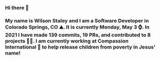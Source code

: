 ### Hi there 👋

### My name is Wilson Staley and I am a Software Developer in Colorado Springs, CO ⛰.  It is currently Monday, May 3 ⌚. In 2021 I have made 139 commits, 19 PRs, and contributed to 8 projects 👨‍💻. I am currently working at Compassion International 🏢 to help release children from poverty in Jesus' name!